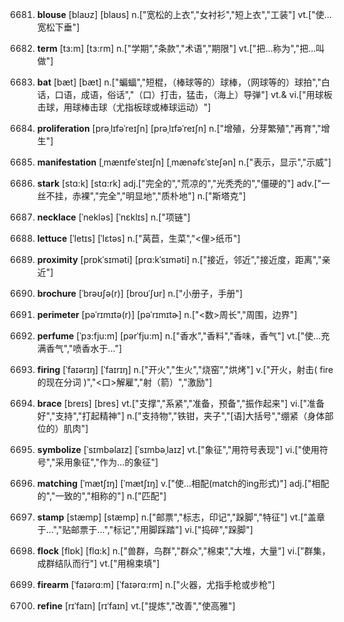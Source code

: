 6681. **blouse**
[blaʊz]  [blaʊs]
n.["宽松的上衣","女衬衫","短上衣","工装"]  vt.["使…宽松下垂"]  

6682. **term**
[tɜ:m]  [tɜ:rm]
n.["学期","条款","术语","期限"]  vt.["把…称为","把…叫做"]  

6683. **bat**
[bæt]  [bæt]
n.["蝙蝠","短棍，（棒球等的）球棒，（网球等的）球拍","白话，口语，成语，俗话","（口）打击，猛击，（海上）导弹"]  vt.& vi.["用球板击球，用球棒击球（尤指板球或棒球运动）"]  

6684. **proliferation**
[prəˌlɪfəˈreɪʃn]  [prəˌlɪfəˈreɪʃn]
n.["增殖，分芽繁殖","再育","增生"]  

6685. **manifestation**
[ˌmænɪfeˈsteɪʃn]  [ˌmænəfɛˈsteʃən]
n.["表示，显示","示威"]  

6686. **stark**
[stɑ:k]  [stɑ:rk]
adj.["完全的","荒凉的","光秃秃的","僵硬的"]  adv.["一丝不挂，赤裸","完全","明显地","质朴地"]  n.["斯塔克"]  

6687. **necklace**
[ˈnekləs]  [ˈnɛklɪs]
n.["项链"]  

6688. **lettuce**
[ˈletɪs]  [ˈlɛtəs]
n.["莴苣，生菜","<俚>纸币"]  

6689. **proximity**
[prɒkˈsɪməti]  [prɑ:kˈsɪməti]
n.["接近，邻近","接近度，距离","亲近"]  

6690. **brochure**
[ˈbrəʊʃə(r)]  [broʊˈʃʊr]
n.["小册子，手册"]  

6691. **perimeter**
[pəˈrɪmɪtə(r)]  [pəˈrɪmɪtɚ]
n.["<数>周长","周围，边界"]  

6692. **perfume**
[ˈpɜ:fju:m]  [pərˈfju:m]
n.["香水","香料","香味，香气"]  vt.["使…充满香气","喷香水于…"]  

6693. **firing**
[ˈfaɪərɪŋ]  [ˈfaɪrɪŋ]
n.["开火","生火","烧窑","烘烤"]  v.["开火，射击( fire的现在分词 )","<口>解雇","射（箭）","激励"]  

6694. **brace**
[breɪs]  [bres]
vt.["支撑","系紧","准备，预备","振作起来"]  vi.["准备好","支持","打起精神"]  n.["支持物","铁钳，夹子","[语]大括号","绷紧（身体部位的）肌肉"]  

6695. **symbolize**
[ˈsɪmbəlaɪz]  [ˈsɪmbəˌlaɪz]
vt.["象征","用符号表现"]  vi.["使用符号","采用象征","作为…的象征"]  

6696. **matching**
[ˈmætʃɪŋ]  [ˈmætʃɪŋ]
v.["使…相配(match的ing形式)"]  adj.["相配的","一致的","相称的"]  n.["匹配"]  

6697. **stamp**
[stæmp]  [stæmp]
n.["邮票","标志，印记","跺脚","特征"]  vt.["盖章于…","贴邮票于…","标记","用脚踩踏"]  vi.["捣碎","跺脚"]  

6698. **flock**
[flɒk]  [flɑ:k]
n.["兽群，鸟群","群众","棉束","大堆，大量"]  vi.["群集，成群结队而行"]  vt.["用棉束填"]  

6699. **firearm**
[ˈfaɪərɑ:m]  [ˈfaɪərɑ:rm]
n.["火器，尤指手枪或步枪"]  

6700. **refine**
[rɪˈfaɪn]  [rɪˈfaɪn]
vt.["提炼","改善","使高雅"]  

